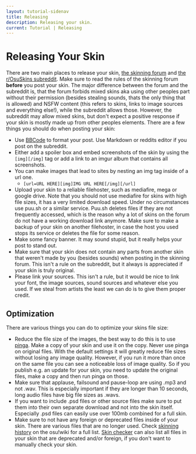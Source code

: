 ```yaml
---
layout: tutorial-sidenav
title: Releasing
description: Releasing your skin.
current: Tutorial | Releasing
---
```


# Releasing Your Skin

There are two main places to release your skin, [the skinning forum](https://osu.ppy.sh/forum/15) and [the r/OsuSkins subreddit](https://www.reddit.com/r/OsuSkins/). Make sure to read the rules of the skinning forum **before** you post your skin. The major difference between the forum and the subreddit is, that the forum forbids mixed skins aka using other peoples part without their permission (besides stealing sounds, thats the only thing that is allowed) and NSFW content (this refers to skins, links to image sources and everything else!), while the subreddit allows those. However, the subreddit may allow mixed skins, but don't expect a positive response if your skin is mostly made up from other peoples elements.
There are a few things you should do when posting your skin:

-   Use [BBCode](https://osu.ppy.sh/help/wiki/BBCode) to format your post. Use Markdown or reddits editor if you post on the subreddit.
-   Either add a spoiler box and embed screenshots of the skin by using the `[img][/img]` tag or add a link to an imgur album that contains all screenshots.
-   You can make images that lead to sites by nesting an img tag inside of a url one.
    -   `[url=URL HERE][img]IMG URL HERE[/img][/url]`
-   Upload your skin to a reliable filehoster, such as mediafire, mega or google drive. Note that you should not use mediafire for skins with high file sizes, it has a very limited download speed. Under no circumstances use puu.sh or a similar service. Puu.sh deletes files if they are not frequently accessed, which is the reason why a lot of skins on the forum do not have a working download link anymore. Make sure to make a backup of your skin on another filehoster, in case the host you used stops its service or deletes the file for some reason.
-   Make some fancy banner. It may sound stupid, but it really helps your post to stand out.
-   Make sure that your skin does not contain any parts from another skin that weren't made by you (besides sounds) when posting in the skinning forum. This isn't a rule on the subreddit, but it always is appreciated if your skin is truly original.
-   Please link your sources. This isn't a rule, but it would be nice to link your font, the image sources, sound sources and whatever else you used. If we steal from artists the least we can do is to give them proper credit.

## Optimization

There are various things you can do to optimize your skins file size:

-   Reduce the file size of the images, the best way to do this is to use [pinga](https://css-ig.net/pingo). Make a copy of your skin and use it on the copy. Never use pinga on original files. With the default settings it will greatly reduce file sizes without losing any image quality. However, if you run it more than once on the same file you can see a noticeable loss of image quality. So if you publish e.g. an update for your skin, you need to update the original files, make a copy and then run pinga on those.
-   Make sure that applause, failsound and pause-loop are using .mp3 and not .wav. This is especially important if they are longer than 10 seconds, long audio files have big file sizes as .wavs.
-   If you want to include .psd files or other source files make sure to put them into their own separate download and not into the skin itself. Especially .psd files can easily use over 100mb combined for a full skin.
-   Make sure to not have any foreign or deprecated files inside of your skin. There are various files that are no longer used. Check [skinning history](https://osu.ppy.sh/help/wiki/Skinning/History) on the osu!wiki for a full list. [Skin checker](https://osu.ppy.sh/community/forums/topics/617168) can also list all files in your skin that are deprecated and/or foreign, if you don't want to manually check your skin.

